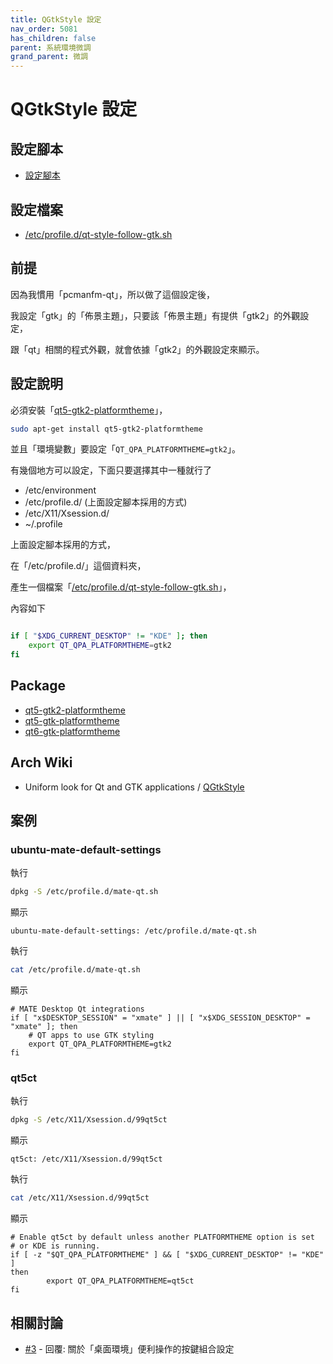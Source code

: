 ```yaml
---
title: QGtkStyle 設定
nav_order: 5081
has_children: false
parent: 系統環境微調
grand_parent: 微調
---
```


# QGtkStyle 設定


## 設定腳本

* [設定腳本](https://github.com/samwhelp/note-about-ubuntu/tree/gh-pages/_demo/adjustment/part/qt-style-follow-gtk)

## 設定檔案

* [/etc/profile.d/qt-style-follow-gtk.sh](https://github.com/samwhelp/note-about-ubuntu/blob/gh-pages/_demo/adjustment/part/qt-style-follow-gtk/config/qt-style-follow-gtk/qt-style-follow-gtk.sh)


## 前提

因為我慣用「pcmanfm-qt」，所以做了這個設定後，

我設定「gtk」的「佈景主題」，只要該「佈景主題」有提供「gtk2」的外觀設定，

跟「qt」相關的程式外觀，就會依據「gtk2」的外觀設定來顯示。


## 設定說明

必須安裝「[qt5-gtk2-platformtheme](https://packages.ubuntu.com/jammy/qt5-gtk2-platformtheme)」，

``` sh
sudo apt-get install qt5-gtk2-platformtheme
```

並且「環境變數」要設定「`QT_QPA_PLATFORMTHEME=gtk2`」。

有幾個地方可以設定，下面只要選擇其中一種就行了

* /etc/environment
* /etc/profile.d/ (上面設定腳本採用的方式)
* /etc/X11/Xsession.d/
* ~/.profile

上面設定腳本採用的方式，

在「/etc/profile.d/」這個資料夾，

產生一個檔案「[/etc/profile.d/qt-style-follow-gtk.sh](https://github.com/samwhelp/note-about-ubuntu/blob/gh-pages/_demo/adjustment/part/qt-style-follow-gtk/config/qt-style-follow-gtk/qt-style-follow-gtk.sh)」，

內容如下

``` sh

if [ "$XDG_CURRENT_DESKTOP" != "KDE" ]; then
	export QT_QPA_PLATFORMTHEME=gtk2
fi

```

## Package

* [qt5-gtk2-platformtheme](https://packages.ubuntu.com/jammy/qt5-gtk2-platformtheme)
* [qt5-gtk-platformtheme](https://packages.ubuntu.com/jammy/qt5-gtk-platformtheme)
* [qt6-gtk-platformtheme](https://packages.ubuntu.com/jammy/qt6-gtk-platformtheme)


## Arch Wiki

* Uniform look for Qt and GTK applications / [QGtkStyle](https://wiki.archlinux.org/title/Uniform_look_for_Qt_and_GTK_applications#QGtkStyle)


## 案例


### ubuntu-mate-default-settings

執行

``` sh
dpkg -S /etc/profile.d/mate-qt.sh
```

顯示

```
ubuntu-mate-default-settings: /etc/profile.d/mate-qt.sh
```

執行

``` sh
cat /etc/profile.d/mate-qt.sh
```

顯示

```
# MATE Desktop Qt integrations
if [ "x$DESKTOP_SESSION" = "xmate" ] || [ "x$XDG_SESSION_DESKTOP" = "xmate" ]; then
    # QT apps to use GTK styling
    export QT_QPA_PLATFORMTHEME=gtk2
fi
```


### qt5ct

執行

``` sh
dpkg -S /etc/X11/Xsession.d/99qt5ct
```

顯示

```
qt5ct: /etc/X11/Xsession.d/99qt5ct
```

執行

``` sh
cat /etc/X11/Xsession.d/99qt5ct
```

顯示

```
# Enable qt5ct by default unless another PLATFORMTHEME option is set
# or KDE is running.
if [ -z "$QT_QPA_PLATFORMTHEME" ] && [ "$XDG_CURRENT_DESKTOP" != "KDE" ]
then
        export QT_QPA_PLATFORMTHEME=qt5ct
fi
```


## 相關討論

* [#3](https://www.ubuntu-tw.org/modules/newbb/viewtopic.php?post_id=363628#forumpost363628) - 回覆: 關於「桌面環境」便利操作的按鍵組合設定
